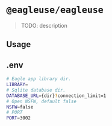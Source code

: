 # `@eagleuse/eagleuse`

> TODO: description

## Usage

## .env

```sh
# Eagle app library dir.
LIBRARY=
# Sqlite database dir.
DATABASE_URL={dir}?connection_limit=1
# Open NSFW, default false
NSFW=false
# PORT
PORT=3002
```
